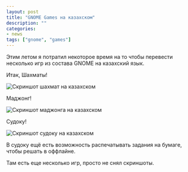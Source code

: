 ```yaml
---
layout: post
title: "GNOME Games на казахском"
description: ""
categories:
- news
tags: ["gnome", "games"]
---
```


Этим летом я потратил некоторое время на то чтобы перевести несколько игр из состава GNOME на казахский язык.

Итак, Шахматы!

![Скриншот шахмат на казахском](http://baurzhan.info/wp-content/uploads/2020/08/gnome-games-chess.png)


Маджонг!

![Скриншот маджонга на казахском](http://baurzhan.info/wp-content/uploads/2020/08/gnome-games-mahjong.png)


Судоку!

![Скриншот судоку на казахском](http://baurzhan.info/wp-content/uploads/2020/08/gnome-games-sudoku.png)

В судоку ещё есть возможность распечатывать задания на бумаге, чтобы решать в оффлайне.


Там есть еще несколько игр, просто не снял скриншоты.
